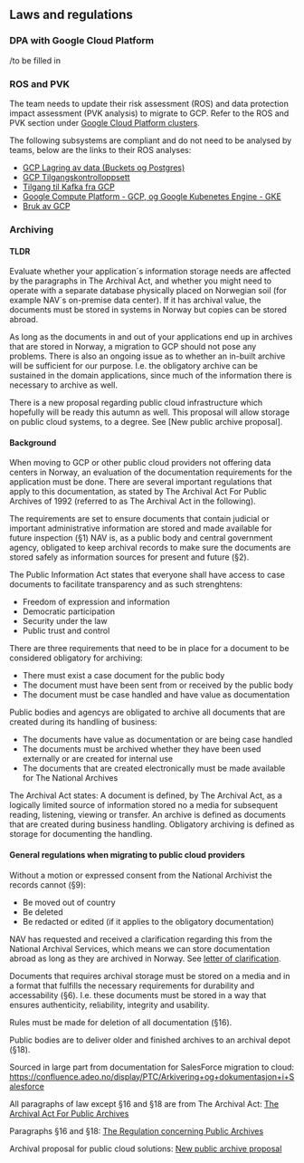 ## Laws and regulations

### DPA with Google Cloud Platform
/to be filled in

### ROS and PVK

The team needs to update their risk assessment (ROS) and data protection impact assessment (PVK analysis) to migrate to GCP.
Refer to the ROS and PVK section under [Google Cloud Platform clusters](gcp.md).

The following subsystems are compliant and do not need to be analysed by teams, below are the links to their ROS analyses:

* [GCP Lagring av data (Buckets og Postgres)](https://apps.powerapps.com/play/f8517640-ea01-46e2-9c09-be6b05013566?ID=219)
* [GCP Tilgangskontrolloppsett](https://apps.powerapps.com/play/f8517640-ea01-46e2-9c09-be6b05013566?ID=218)
* [Tilgang til Kafka fra GCP](https://apps.powerapps.com/play/f8517640-ea01-46e2-9c09-be6b05013566?ID=229)
* [Google Compute Platform - GCP, og Google Kubenetes Engine - GKE](https://apps.powerapps.com/play/f8517640-ea01-46e2-9c09-be6b05013566?ID=95)
* [Bruk av GCP](https://apps.powerapps.com/play/f8517640-ea01-46e2-9c09-be6b05013566?ID=222)

### Archiving

#### TLDR

Evaluate whether your application´s information storage needs are affected by the paragraphs in The Archival Act, and whether you might need to operate with a separate database physically placed on Norwegian soil (for example NAV´s on-premise data center). If it has archival value, the documents must be stored in systems in Norway but copies can be stored abroad.

As long as the documents in and out of your applications end up in archives that are stored in Norway, a migration to GCP should not pose any problems. There is also an ongoing issue as to whether an in-built archive will be sufficient for our purpose. I.e. the obligatory archive can be sustained in the domain applications, since much of the information there is necessary to archive as well. 

There is a new proposal regarding public cloud infrastructure which hopefully will be ready this autumn as well. This proposal will allow storage on public cloud systems, to a degree. See [New public archive proposal].

#### Background

When moving to GCP or other public cloud providers not offering data centers in Norway, an evaluation of the documentation requirements for the application must be done. There are several important regulations that apply to this documentation, as stated by The Archival Act For Public Archives of 1992 (referred to as The Archival Act in the following).

The requirements are set to ensure documents that contain judicial or important administrative information are stored and made available for future inspection (§1)
NAV is, as a public body and central government agency, obligated to keep archival records to make sure the documents are stored safely as information sources for present and future (§2).

The Public Information Act states that everyone shall have access to case documents to facilitate transparency and as such strenghtens:
- Freedom of expression and information
- Democratic participation
- Security under the law
- Public trust and control

There are three requirements that need to be in place for a document to be considered obligatory for archiving:
- There must exist a case document for the public body
- The document must have been sent from or received by the public body
- The document must be case handled and have value as documentation

Public bodies and agencys are obligated to archive all documents that are created during its handling of business: 
- The documents have value as documentation or are being case handled
- The documents must be archived whether they have been used externally or are created for internal use
- The documents that are created electronically must be made available for The National Archives

The Archival Act states:
A document is defined, by The Archival Act, as a logically limited source of information stored no a media for subsequent reading, listening, viewing or transfer.
An archive is defined as documents that are created during business handling.
Obligatory archiving is defined as storage for documenting the handling.

#### General regulations when migrating to public cloud providers

Without a motion or expressed consent from the National Archivist the records cannot (§9):
- Be moved out of country
- Be deleted
- Be redacted or edited (if it applies to the obligatory documentation)

NAV has requested and received a clarification regarding this from the National Archival Services, which means we can store documentation abroad as long as they are archived in Norway. See [letter of clarification](./letter-of-clarification.pdf). 

Documents that requires archival storage must be stored on a media and in a format that fulfills the necessary requirements for durability and accessability (§6). I.e. these documents must be stored 
in a way that ensures authenticity, reliability, integrity and usability.

Rules must be made for deletion of all documentation (§16).

Public bodies are to deliver older and finished archives to an archival depot (§18).

Sourced in large part from documentation for SalesForce migration to cloud:
https://confluence.adeo.no/display/PTC/Arkivering+og+dokumentasjon+i+Salesforce

All paragraphs of law except §16 and §18 are from The Archival Act:
[The Archival Act For Public Archives](https://lovdata.no/dokument/NL/lov/1992-12-04-126?q=arkivloven)

Paragraphs §16 and §18:
[The Regulation concerning Public Archives](https://lovdata.no/dokument/SF/forskrift/2017-12-15-2105?q=arkiv)

Archival proposal for public cloud solutions:
[New public archive proposal](https://www.regjeringen.no/no/dokumenter/hoyring--ny-forskrift-om-offentlege-arkiv/id2515364/)
